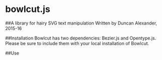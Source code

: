 # bowlcut.js
##A library for hairy SVG text manipulation
Written by Duncan Alexander, 2015-16

##Installation
Bowlcut has two dependencies: Bezier.js and Opentype.js. Please be sure to include them with your local installation of Bowlcut.

##Use